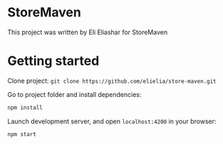 # StoreMaven

This project was written by Eli Eliashar for StoreMaven

# Getting started

Clone project:
 ```git clone https://github.com/elielia/store-maven.git```

Go to project folder and install dependencies:
 ```sh
 npm install
 ```

Launch development server, and open `localhost:4200` in your browser:
 ```sh
 npm start
 ```
